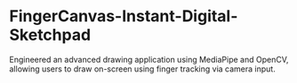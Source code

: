 # FingerCanvas-Instant-Digital-Sketchpad
Engineered an advanced drawing application using MediaPipe and OpenCV, allowing users to draw on-screen using finger tracking via camera input.
